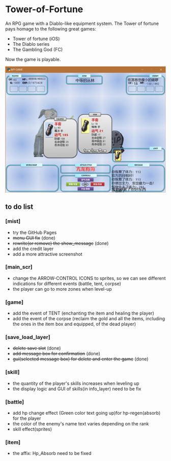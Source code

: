 # Tower-of-Fortune
An RPG game with a Diablo-like equipment system.
The Tower of fortune pays homage to the following great games:
- Tower of fortune (iOS)
- The Diablo series
- The Gambling God (FC)

Now the game is playable.

![screenshot](./pic/screenshot.png)

## to do list

### [mist]
- try the GitHub Pages
- ~~menu GUI fix~~ (done)
- ~~rewrite(or remove) the show_message~~ (done)
- add the credit layer
- add a more attractive screenshot

### [main_scr]
- change the ARROW-CONTROL ICONS to sprites, so we can see different indications for different events (battle, tent, corpse)
- the player can go to more zones when level-up

### [game]
- add the event of TENT (enchanting the item and healing the player)
- add the event of the corpse (reclaim the gold and all the items, including the ones in the item box and equipped, of the dead player) 

### [save_load_layer]
- ~~delete save slot~~ (done)
- ~~add message box for confirmation~~ (done)
- ~~gui(selected message box) for delete and enter the game~~ (done)

### [skill]
- the quantity of the player's skills increases when leveling up
- the display logic and GUI of skills(in info_layer) need to be fix

### [battle]
- add hp change effect (Green color text going up)for hp-regen(absorb) for the player
- the color of the enemy's name text varies depending on the rank
- skill effect(sprites) 

### [item]
- the affix: Hp_Absorb need to be fixed
